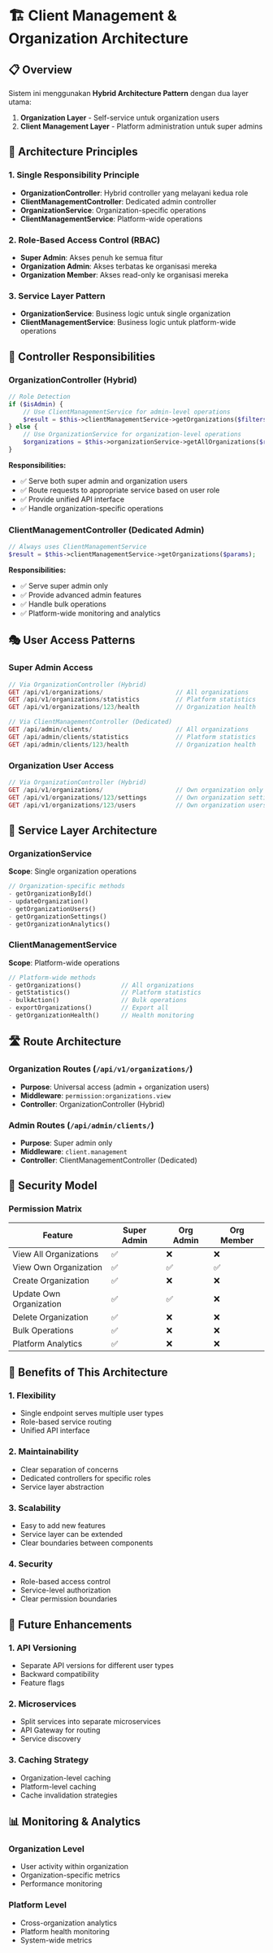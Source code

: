 # 🏗️ Client Management & Organization Architecture

## 📋 Overview

Sistem ini menggunakan **Hybrid Architecture Pattern** dengan dua layer utama:

1. **Organization Layer** - Self-service untuk organization users
2. **Client Management Layer** - Platform administration untuk super admins

## 🎯 Architecture Principles

### 1. **Single Responsibility Principle**
- **OrganizationController**: Hybrid controller yang melayani kedua role
- **ClientManagementController**: Dedicated admin controller
- **OrganizationService**: Organization-specific operations
- **ClientManagementService**: Platform-wide operations

### 2. **Role-Based Access Control (RBAC)**
- **Super Admin**: Akses penuh ke semua fitur
- **Organization Admin**: Akses terbatas ke organisasi mereka
- **Organization Member**: Akses read-only ke organisasi mereka

### 3. **Service Layer Pattern**
- **OrganizationService**: Business logic untuk single organization
- **ClientManagementService**: Business logic untuk platform-wide operations

## 🔄 Controller Responsibilities

### OrganizationController (Hybrid)
```php
// Role Detection
if ($isAdmin) {
    // Use ClientManagementService for admin-level operations
    $result = $this->clientManagementService->getOrganizations($filters);
} else {
    // Use OrganizationService for organization-level operations
    $organizations = $this->organizationService->getAllOrganizations($request, $filters);
}
```

**Responsibilities:**
- ✅ Serve both super admin and organization users
- ✅ Route requests to appropriate service based on user role
- ✅ Provide unified API interface
- ✅ Handle organization-specific operations

### ClientManagementController (Dedicated Admin)
```php
// Always uses ClientManagementService
$result = $this->clientManagementService->getOrganizations($params);
```

**Responsibilities:**
- ✅ Serve super admin only
- ✅ Provide advanced admin features
- ✅ Handle bulk operations
- ✅ Platform-wide monitoring and analytics

## 🎭 User Access Patterns

### Super Admin Access
```php
// Via OrganizationController (Hybrid)
GET /api/v1/organizations/                    // All organizations
GET /api/v1/organizations/statistics          // Platform statistics
GET /api/v1/organizations/123/health          // Organization health

// Via ClientManagementController (Dedicated)
GET /api/admin/clients/                       // All organizations
GET /api/admin/clients/statistics             // Platform statistics
GET /api/admin/clients/123/health             // Organization health
```

### Organization User Access
```php
// Via OrganizationController (Hybrid)
GET /api/v1/organizations/                    // Own organization only
GET /api/v1/organizations/123/settings        // Own organization settings
GET /api/v1/organizations/123/users           // Own organization users
```

## 🔧 Service Layer Architecture

### OrganizationService
**Scope**: Single organization operations
```php
// Organization-specific methods
- getOrganizationById()
- updateOrganization()
- getOrganizationUsers()
- getOrganizationSettings()
- getOrganizationAnalytics()
```

### ClientManagementService
**Scope**: Platform-wide operations
```php
// Platform-wide methods
- getOrganizations()           // All organizations
- getStatistics()              // Platform statistics
- bulkAction()                 // Bulk operations
- exportOrganizations()        // Export all
- getOrganizationHealth()      // Health monitoring
```

## 🛣️ Route Architecture

### Organization Routes (`/api/v1/organizations/`)
- **Purpose**: Universal access (admin + organization users)
- **Middleware**: `permission:organizations.view`
- **Controller**: OrganizationController (Hybrid)

### Admin Routes (`/api/admin/clients/`)
- **Purpose**: Super admin only
- **Middleware**: `client.management`
- **Controller**: ClientManagementController (Dedicated)

## 🔐 Security Model

### Permission Matrix
| Feature | Super Admin | Org Admin | Org Member |
|---------|-------------|-----------|------------|
| View All Organizations | ✅ | ❌ | ❌ |
| View Own Organization | ✅ | ✅ | ✅ |
| Create Organization | ✅ | ❌ | ❌ |
| Update Own Organization | ✅ | ✅ | ❌ |
| Delete Organization | ✅ | ❌ | ❌ |
| Bulk Operations | ✅ | ❌ | ❌ |
| Platform Analytics | ✅ | ❌ | ❌ |

## 🎨 Benefits of This Architecture

### 1. **Flexibility**
- Single endpoint serves multiple user types
- Role-based service routing
- Unified API interface

### 2. **Maintainability**
- Clear separation of concerns
- Dedicated controllers for specific roles
- Service layer abstraction

### 3. **Scalability**
- Easy to add new features
- Service layer can be extended
- Clear boundaries between components

### 4. **Security**
- Role-based access control
- Service-level authorization
- Clear permission boundaries

## 🚀 Future Enhancements

### 1. **API Versioning**
- Separate API versions for different user types
- Backward compatibility
- Feature flags

### 2. **Microservices**
- Split services into separate microservices
- API Gateway for routing
- Service discovery

### 3. **Caching Strategy**
- Organization-level caching
- Platform-level caching
- Cache invalidation strategies

## 📊 Monitoring & Analytics

### Organization Level
- User activity within organization
- Organization-specific metrics
- Performance monitoring

### Platform Level
- Cross-organization analytics
- Platform health monitoring
- System-wide metrics
